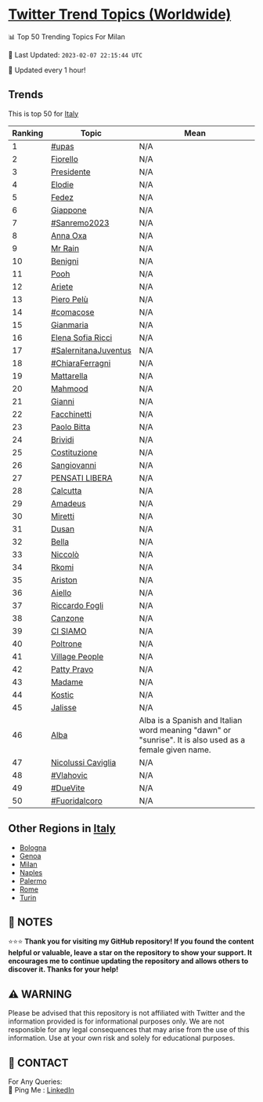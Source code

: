 [Twitter Trend Topics (Worldwide)](https://github.com/ErcinDedeoglu/Twitter-Trend-Topics)
==========


📊 Top 50 Trending Topics For Milan

📆 Last Updated: `2023-02-07 22:15:44 UTC`

🔧 Updated every 1 hour!


## Trends

This is top 50 for [Italy](</Italy>)

| Ranking | Topic | Mean |
| ------- | ------------ | ------------ |
| 1 | [#upas](http://twitter.com/search?q=%23upas) | N/A |
| 2 | [Fiorello](http://twitter.com/search?q=Fiorello) | N/A |
| 3 | [Presidente](http://twitter.com/search?q=Presidente) | N/A |
| 4 | [Elodie](http://twitter.com/search?q=Elodie) | N/A |
| 5 | [Fedez](http://twitter.com/search?q=Fedez) | N/A |
| 6 | [Giappone](http://twitter.com/search?q=Giappone) | N/A |
| 7 | [#Sanremo2023](http://twitter.com/search?q=%23Sanremo2023) | N/A |
| 8 | [Anna Oxa](http://twitter.com/search?q=Anna+Oxa) | N/A |
| 9 | [Mr Rain](http://twitter.com/search?q=Mr+Rain) | N/A |
| 10 | [Benigni](http://twitter.com/search?q=Benigni) | N/A |
| 11 | [Pooh](http://twitter.com/search?q=Pooh) | N/A |
| 12 | [Ariete](http://twitter.com/search?q=Ariete) | N/A |
| 13 | [Piero Pelù](http://twitter.com/search?q=Piero+Pel%c3%b9) | N/A |
| 14 | [#comacose](http://twitter.com/search?q=%23comacose) | N/A |
| 15 | [Gianmaria](http://twitter.com/search?q=Gianmaria) | N/A |
| 16 | [Elena Sofia Ricci](http://twitter.com/search?q=Elena+Sofia+Ricci) | N/A |
| 17 | [#SalernitanaJuventus](http://twitter.com/search?q=%23SalernitanaJuventus) | N/A |
| 18 | [#ChiaraFerragni](http://twitter.com/search?q=%23ChiaraFerragni) | N/A |
| 19 | [Mattarella](http://twitter.com/search?q=Mattarella) | N/A |
| 20 | [Mahmood](http://twitter.com/search?q=Mahmood) | N/A |
| 21 | [Gianni](http://twitter.com/search?q=Gianni) | N/A |
| 22 | [Facchinetti](http://twitter.com/search?q=Facchinetti) | N/A |
| 23 | [Paolo Bitta](http://twitter.com/search?q=Paolo+Bitta) | N/A |
| 24 | [Brividi](http://twitter.com/search?q=Brividi) | N/A |
| 25 | [Costituzione](http://twitter.com/search?q=Costituzione) | N/A |
| 26 | [Sangiovanni](http://twitter.com/search?q=Sangiovanni) | N/A |
| 27 | [PENSATI LIBERA](http://twitter.com/search?q=PENSATI+LIBERA) | N/A |
| 28 | [Calcutta](http://twitter.com/search?q=Calcutta) | N/A |
| 29 | [Amadeus](http://twitter.com/search?q=Amadeus) | N/A |
| 30 | [Miretti](http://twitter.com/search?q=Miretti) | N/A |
| 31 | [Dusan](http://twitter.com/search?q=Dusan) | N/A |
| 32 | [Bella](http://twitter.com/search?q=Bella) | N/A |
| 33 | [Niccolò](http://twitter.com/search?q=Niccol%c3%b2) | N/A |
| 34 | [Rkomi](http://twitter.com/search?q=Rkomi) | N/A |
| 35 | [Ariston](http://twitter.com/search?q=Ariston) | N/A |
| 36 | [Aiello](http://twitter.com/search?q=Aiello) | N/A |
| 37 | [Riccardo Fogli](http://twitter.com/search?q=Riccardo+Fogli) | N/A |
| 38 | [Canzone](http://twitter.com/search?q=Canzone) | N/A |
| 39 | [CI SIAMO](http://twitter.com/search?q=CI+SIAMO) | N/A |
| 40 | [Poltrone](http://twitter.com/search?q=Poltrone) | N/A |
| 41 | [Village People](http://twitter.com/search?q=Village+People) | N/A |
| 42 | [Patty Pravo](http://twitter.com/search?q=Patty+Pravo) | N/A |
| 43 | [Madame](http://twitter.com/search?q=Madame) | N/A |
| 44 | [Kostic](http://twitter.com/search?q=Kostic) | N/A |
| 45 | [Jalisse](http://twitter.com/search?q=Jalisse) | N/A |
| 46 | [Alba](http://twitter.com/search?q=Alba) | Alba is a Spanish and Italian word meaning "dawn" or "sunrise". It is also used as a female given name. |
| 47 | [Nicolussi Caviglia](http://twitter.com/search?q=Nicolussi+Caviglia) | N/A |
| 48 | [#Vlahovic](http://twitter.com/search?q=%23Vlahovic) | N/A |
| 49 | [#DueVite](http://twitter.com/search?q=%23DueVite) | N/A |
| 50 | [#Fuoridalcoro](http://twitter.com/search?q=%23Fuoridalcoro) | N/A |



## Other Regions in [Italy](</Italy>)

* [Bologna](</Italy/Bologna.md>)
* [Genoa](</Italy/Genoa.md>)
* [Milan](</Italy/Milan.md>)
* [Naples](</Italy/Naples.md>)
* [Palermo](</Italy/Palermo.md>)
* [Rome](</Italy/Rome.md>)
* [Turin](</Italy/Turin.md>)



## 📝 NOTES

⭐⭐⭐ **Thank you for visiting my GitHub repository! If you found the content helpful or valuable, leave a star on the repository to show your support. It encourages me to continue updating the repository and allows others to discover it. Thanks for your help!**


## ⚠️ WARNING

Please be advised that this repository is not affiliated with Twitter and the information provided is for informational purposes only. We are not responsible for any legal consequences that may arise from the use of this information. Use at your own risk and solely for educational purposes.


## 📨 CONTACT

 For Any Queries:  
            🏓 Ping Me : [LinkedIn](https://www.linkedin.com/in/ercindedeoglu/)

